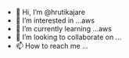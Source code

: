 - 👋 Hi, I’m @hrutikajare 
- 👀 I’m interested in ...aws
- 🌱 I’m currently learning ...aws
- 💞️ I’m looking to collaborate on ...
- 📫 How to reach me ...

<!---
hrutikajare/hrutikajare is a ✨ special ✨ repository because its `README.md` (this file) appears on your GitHub profile.
You can click the Preview link to take a look at your changes.
--->
